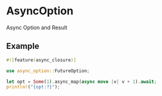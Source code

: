 # AsyncOption
Async Option and Result

## Example

```rust
#![feature(async_closure)]

use async_option::FutureOption;

let opt = Some(1).async_map(async move |v| v + 1).await;
println!("{opt:?}");
```
